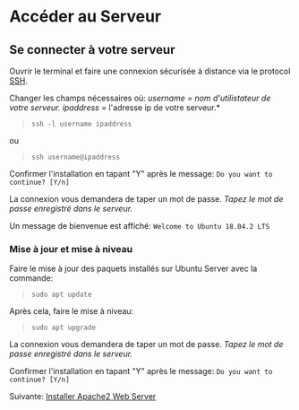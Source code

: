 # Accéder au Serveur

## Se connecter à votre serveur

Ouvrir le terminal et faire une connexion sécurisée à distance via le protocol [SSH](https://tools.ietf.org/html/rfc4251).

Changer les champs nécessaires où:
*username = nom d'utilistateur de votre serveur.
ipaddress* = l'adresse ip de votre serveur.*

>```ssh -l username ipaddress```

ou

>```ssh username@ipaddress```

Confirmer l'installation en tapant "Y" après le message:
```Do you want to continue? [Y/n]```

La connexion vous demandera de taper un mot de passe.
*Tapez le mot de passe enregistré dans le serveur.*

Un message de bienvenue est affiché:
```Welcome to Ubuntu 18.04.2 LTS```

### Mise à jour et mise à niveau

Faire le mise à jour des paquets installés sur Ubuntu Server avec la commande:

>```sudo apt update```

 Après cela, faire le mise à niveau:

>```sudo apt upgrade```

La connexion vous demandera de taper un mot de passe.
*Tapez le mot de passe enregistré dans le serveur.*

Confirmer l'installation en tapant "Y" après le message:
```Do you want to continue? [Y/n]```

Suivante: [Installer Apache2 Web Server](03-installer-apache2.md)